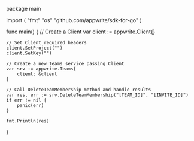 package main

import (
    "fmt"
    "os"
    "github.com/appwrite/sdk-for-go"
)

func main() {
    // Create a Client
    var client := appwrite.Client{}

    // Set Client required headers
    client.SetProject("")
    client.SetKey("")

    // Create a new Teams service passing Client
    var srv := appwrite.Teams{
        client: &client
    }

    // Call DeleteTeamMembership method and handle results
    var res, err := srv.DeleteTeamMembership("[TEAM_ID]", "[INVITE_ID]")
    if err != nil {
        panic(err)
    }

    fmt.Println(res)
}